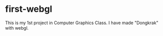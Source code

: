# first-webgl
This is my 1st project in Computer Graphics Class. I have made "Dongkrak" with webgl.
